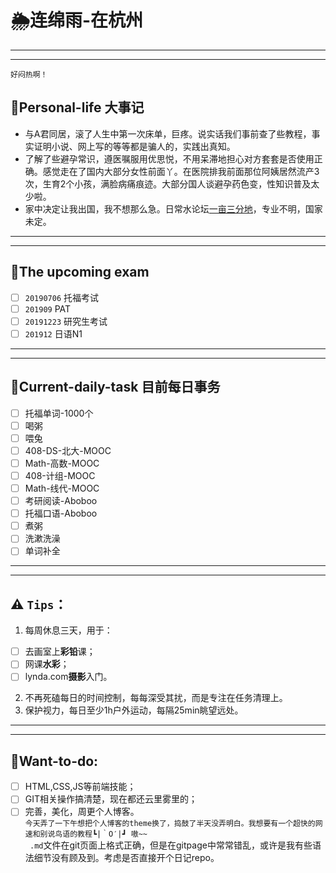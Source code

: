 # 🌦连绵雨-在杭州     
---    
---  
`好闷热啊！` 
## 💍Personal-life 大事记  
- 与A君同居，滚了人生中第一次床单，巨疼。说实话我们事前查了些教程，事实证明小说、网上写的等等都是骗人的，实践出真知。
- 了解了些避孕常识，遵医嘱服用优思悦，不用呆滞地担心对方套套是否使用正确。感觉走在了国内大部分女性前面丫。在医院排我前面那位阿姨居然流产3次，生育2个小孩，满脸病痛痕迹。大部分国人谈避孕药色变，性知识普及太少啦。  
- 家中决定让我出国，我不想那么急。日常水论坛[一亩三分地](https://www.1point3acres.com/bbs/)，专业不明，国家未定。  
---  
---  

## 💍The upcoming exam  
 - [ ] `20190706` 托福考试  
 - [ ] `201909` PAT
 - [ ] `20191223` 研究生考试
 - [ ] `201912` 日语N1  
 
---  
---  

## 💍Current-daily-task 目前每日事务
 - [ ] 托福单词-1000个  
 - [ ] 喝粥  
 - [ ] 喂兔  
 - [ ] 408-DS-北大-MOOC  
 - [ ] Math-高数-MOOC  
 - [ ] 408-计组-MOOC  
 - [ ] Math-线代-MOOC  
 - [ ] 考研阅读-Aboboo
 - [ ] 托福口语-Aboboo
 - [ ] 煮粥
 - [ ] 洗漱洗澡
 - [ ] 单词补全  
---   
---  

## ⚠ `Tips`：
1. 每周休息三天，用于：   
  - [ ] 去画室上**彩铅**课；  
  - [ ] 网课**水彩**；   
  - [ ] lynda.com**摄影**入门。  
2. 不再死磕每日的时间控制，每每深受其扰，而是专注在任务清理上。  
3. 保护视力，每日至少1h户外运动，每隔25min眺望远处。  

---  
---  
## 💍Want-to-do:  
- [ ] HTML,CSS,JS等前端技能；  
- [ ] GIT相关操作搞清楚，现在都还云里雾里的；  
- [ ] 完善，美化，周更个人博客。  
`今天弄了一下午想把个人博客的theme换了，捣鼓了半天没弄明白。我想要有一个超快的网速和别说鸟语的教程┗|｀O′|┛ 嗷~~`  
` .md`文件在git页面上格式正确，但是在gitpage中常常错乱，或许是我有些语法细节没有顾及到。考虑是否直接开个日记repo。  

